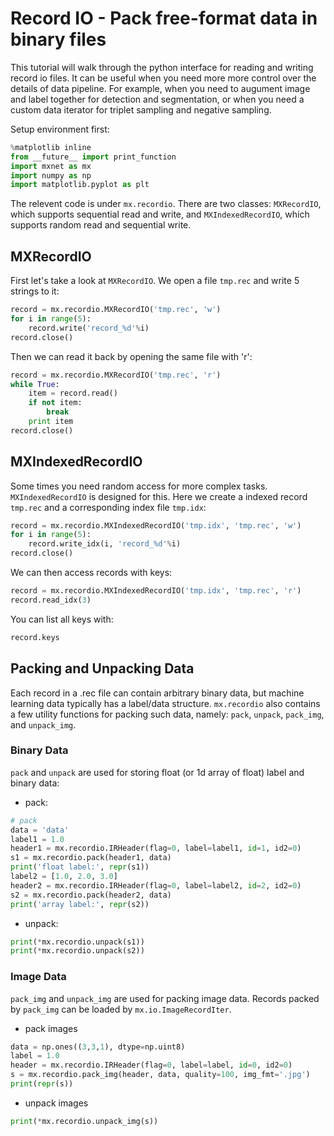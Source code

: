 # Record IO - Pack free-format data in binary files

This tutorial will walk through the python interface for reading and writing
record io files. It can be useful when you need more more control over the
details of data pipeline. For example, when you need to augument image and label
together for detection and segmentation, or when you need a custom data iterator
for triplet sampling and negative sampling.

Setup environment first:

```python
%matplotlib inline
from __future__ import print_function
import mxnet as mx
import numpy as np
import matplotlib.pyplot as plt
```

The relevent code is under `mx.recordio`. There are two classes: `MXRecordIO`,
which supports sequential read and write, and `MXIndexedRecordIO`, which
supports random read and sequential write.

## MXRecordIO

First let's take a look at `MXRecordIO`. We open a file `tmp.rec` and write 5
strings to it:

```python
record = mx.recordio.MXRecordIO('tmp.rec', 'w')
for i in range(5):
    record.write('record_%d'%i)
record.close()
```

Then we can read it back by opening the same file with 'r':

```python
record = mx.recordio.MXRecordIO('tmp.rec', 'r')
while True:
    item = record.read()
    if not item:
        break
    print item
record.close()
```

## MXIndexedRecordIO

Some times you need random access for more complex tasks. `MXIndexedRecordIO` is
designed for this. Here we create a indexed record `tmp.rec` and a corresponding
index file `tmp.idx`:


```python
record = mx.recordio.MXIndexedRecordIO('tmp.idx', 'tmp.rec', 'w')
for i in range(5):
    record.write_idx(i, 'record_%d'%i)
record.close()
```

We can then access records with keys:

```python
record = mx.recordio.MXIndexedRecordIO('tmp.idx', 'tmp.rec', 'r')
record.read_idx(3)
```

You can list all keys with:

```python
record.keys
```

## Packing and Unpacking Data

Each record in a .rec file can contain arbitrary binary data, but machine
learning data typically has a label/data structure. `mx.recordio` also contains
a few utility functions for packing such data, namely: `pack`, `unpack`,
`pack_img`, and `unpack_img`.

### Binary Data

`pack` and `unpack` are used for storing float (or 1d array of float) label and
binary data:

- pack:

```python
# pack
data = 'data'
label1 = 1.0
header1 = mx.recordio.IRHeader(flag=0, label=label1, id=1, id2=0)
s1 = mx.recordio.pack(header1, data)
print('float label:', repr(s1))
label2 = [1.0, 2.0, 3.0]
header2 = mx.recordio.IRHeader(flag=0, label=label2, id=2, id2=0)
s2 = mx.recordio.pack(header2, data)
print('array label:', repr(s2))
```

- unpack:

```python
print(*mx.recordio.unpack(s1))
print(*mx.recordio.unpack(s2))
```

### Image Data

`pack_img` and `unpack_img` are used for packing image data. Records packed by
`pack_img` can be loaded by `mx.io.ImageRecordIter`.

- pack images

```python
data = np.ones((3,3,1), dtype=np.uint8)
label = 1.0
header = mx.recordio.IRHeader(flag=0, label=label, id=0, id2=0)
s = mx.recordio.pack_img(header, data, quality=100, img_fmt='.jpg')
print(repr(s))
```

- unpack images

```python
print(*mx.recordio.unpack_img(s))
```

<!-- INSERT SOURCE DOWNLOAD BUTTONS -->

